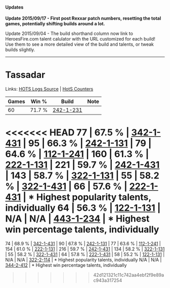 #### Updates
**Update 2015/09/17 - First post Rexxar patch numbers, resetting the total games, potentially shifting builds around a lot.**

Update 2015/09/04 - The build shorthand column now link to HeroesFire.com talent calulator with the URL customized for each build!  
Use them to see a more detailed view of the build and talents, or tweak builds slightly.

***

# Tassadar

Links: [HOTS Logs Source](https://www.hotslogs.com/Sitewide/HeroDetails?Hero=Tassadar) | [HotS Counters](http://hotscounters.com/#/hero/Tassadar)

Games  | Win %  | Build     | Note
-----  | -----  | -----     | ----
60     | 71.7 % | [242-1-231](http://www.heroesfire.com/hots/talent-calculator/tassadar#lOXl) | 
<<<<<<< HEAD
77     | 67.5 % | [342-1-431](http://www.heroesfire.com/hots/talent-calculator/tassadar#pCjt) | 
95     | 66.3 % | [242-1-131](http://www.heroesfire.com/hots/talent-calculator/tassadar#lOWB) | 
79     | 64.6 % | [112-1-241](http://www.heroesfire.com/hots/talent-calculator/tassadar#gR9P) | 
160    | 61.3 % | [222-1-131](http://www.heroesfire.com/hots/talent-calculator/tassadar#kdhB) | 
221    | 59.7 % | [242-1-431](http://www.heroesfire.com/hots/talent-calculator/tassadar#lOat) | 
143    | 58.7 % | [322-1-131](http://www.heroesfire.com/hots/talent-calculator/tassadar#oRqB) | 
55     | 58.2 % | [322-1-431](http://www.heroesfire.com/hots/talent-calculator/tassadar#oRut) | 
66     | 57.6 % | [222-1-431](http://www.heroesfire.com/hots/talent-calculator/tassadar#kdlt) | * Highest popularity talents, individually
64     | 56.3 % | [122-1-131](http://www.heroesfire.com/hots/talent-calculator/tassadar#gpYB) | 
N/A    | N/A    | [443-1-234](http://www.heroesfire.com/hots/talent-calculator/tassadar#t3G2) | * Highest win percentage talents, individually
=======
74     | 68.9 % | [342-1-431](http://www.heroesfire.com/hots/talent-calculator/tassadar#pCjt) | 
90     | 67.8 % | [242-1-131](http://www.heroesfire.com/hots/talent-calculator/tassadar#lOWB) | 
77     | 63.6 % | [112-1-241](http://www.heroesfire.com/hots/talent-calculator/tassadar#gR9P) | 
154    | 61.0 % | [222-1-131](http://www.heroesfire.com/hots/talent-calculator/tassadar#kdhB) | 
216    | 59.7 % | [242-1-431](http://www.heroesfire.com/hots/talent-calculator/tassadar#lOat) | 
134    | 58.2 % | [322-1-131](http://www.heroesfire.com/hots/talent-calculator/tassadar#oRqB) | 
55     | 58.2 % | [322-1-431](http://www.heroesfire.com/hots/talent-calculator/tassadar#oRut) | 
64     | 57.8 % | [222-1-431](http://www.heroesfire.com/hots/talent-calculator/tassadar#kdlt) | 
58     | 55.2 % | [122-1-131](http://www.heroesfire.com/hots/talent-calculator/tassadar#gpYB) | 
N/A    | N/A    | [322-2-114](http://www.heroesfire.com/hots/talent-calculator/tassadar#oS3Y) | * Highest popularity talents, individually
N/A    | N/A    | [344-2-412](http://www.heroesfire.com/hots/talent-calculator/tassadar#pHri) | * Highest win percentage talents, individually
>>>>>>> 42d121321c11c742aa4ebf2f9e89ac943a317254
